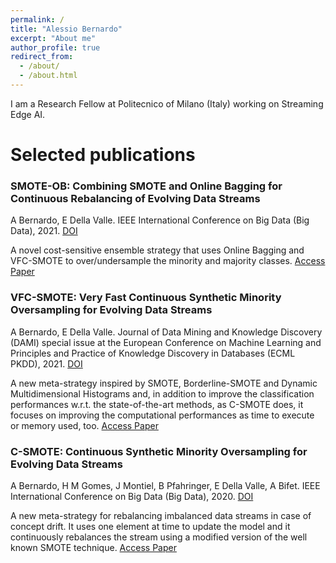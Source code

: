 ```yaml
---
permalink: /
title: "Alessio Bernardo"
excerpt: "About me"
author_profile: true
redirect_from: 
  - /about/
  - /about.html
---
```


I am a Research Fellow at Politecnico of Milano (Italy) working on Streaming Edge AI.

Selected publications
======

### SMOTE-OB: Combining SMOTE and Online Bagging for Continuous Rebalancing of Evolving Data Streams 
A Bernardo, E Della Valle. IEEE International Conference on Big Data (Big Data), 2021. [DOI](https://ieeexplore.ieee.org/abstract/document/9671609)

A novel cost-sensitive ensemble strategy that uses Online Bagging and VFC-SMOTE to over/undersample the minority and majority classes. [Access Paper](https://www.researchgate.net/publication/357818156_SMOTE-OB_Combining_SMOTE_and_Online_Bagging_for_Continuous_Rebalancing_of_Evolving_Data_Streams)

### VFC-SMOTE: Very Fast Continuous Synthetic Minority Oversampling for Evolving Data Streams 
A Bernardo, E Della Valle. Journal of Data Mining and Knowledge Discovery (DAMI) special issue at the European Conference on Machine Learning and Principles and Practice of Knowledge Discovery in Databases (ECML PKDD), 2021. [DOI](https://link.springer.com/article/10.1007/s10618-021-00786-0)

A new meta-strategy inspired by SMOTE, Borderline-SMOTE and Dynamic Multidimensional Histograms and, in addition to improve the classification performances w.r.t. the state-of-the-art methods, as C-SMOTE does, it focuses on improving the computational performances as time to execute or memory used, too. [Access Paper](https://www.researchgate.net/publication/354585188_VFC-SMOTE_very_fast_continuous_synthetic_minority_oversampling_for_evolving_data_streams)

### C-SMOTE: Continuous Synthetic Minority Oversampling for Evolving Data Streams 
A Bernardo, H M Gomes, J Montiel, B Pfahringer, E Della Valle, A Bifet. IEEE International Conference on Big Data (Big Data), 2020. [DOI](https://ieeexplore.ieee.org/document/9377768)

A new meta-strategy for rebalancing imbalanced data streams in case of concept drift. It uses one element at time to update the model and it continuously rebalances the stream using a modified version of the well known SMOTE technique. [Access Paper](https://www.researchgate.net/publication/350199173_C-SMOTE_Continuous_Synthetic_Minority_Oversampling_for_Evolving_Data_Streams)